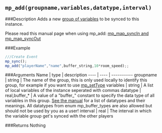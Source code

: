 ``mp_add(groupname,variables,datatype,interval)``
--------------

###Description
Adds a new [group of variables](concepts/vargroups) to be synced to this instance.

Please read this manual page when using mp_add: [mp_map_syncIn and mp_map_syncOut](concepts/instancevars)

###Example

```javascript
///Create Event
mp_sync();
mp_add("playerName","name",buffer_string,10*room_speed);;
```

###Arguments
Name | type | description
---- | ---- | -----------
groupname | string | The name of the group, this is only used locally to identify this group, for example if you want to use [mp_setType](functions/sync/mp_setType)
variables | string | A list of local variables of the instance seperated  with commas
datatype | real,buffer_* | A value of a "buffer_" constant to specify the data type of all variables in this group. [See the manual](concepts/buffer) for a list of datatypes and their meanings. All datatypes from enum mp_buffer_types are also allowed but should not be used by you as a user!
interval | real | The interval in which the variable group get's synced with the other players

###Returns
Nothing